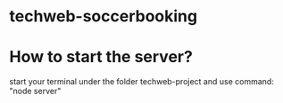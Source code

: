 # techweb-soccerbooking
# How to start the server?
start your terminal under the folder techweb-project and use command: "node server"

